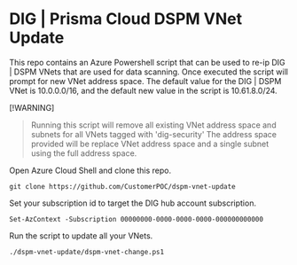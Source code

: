 # DIG | Prisma Cloud DSPM VNet Update

This repo contains an Azure Powershell script that can be used to re-ip DIG | DSPM VNets that are used for data scanning. Once executed the script will prompt for new VNet address space. The default value for the DIG | DSPM VNet is 10.0.0.0/16, and the default new value in the script is 10.61.8.0/24.


[!WARNING]
> Running this script will remove all existing VNet address space and subnets for all VNets tagged with 'dig-security'
> The address space provided will be replace VNet address space and a single subnet using the full address space.

Open Azure Cloud Shell and clone this repo.

```shell
git clone https://github.com/CustomerPOC/dspm-vnet-update
```

Set your subscription id to target the DIG hub account subscription.

```shell
Set-AzContext -Subscription 00000000-0000-0000-0000-000000000000
```

Run the script to update all your VNets.

```shell
./dspm-vnet-update/dspm-vnet-change.ps1
```